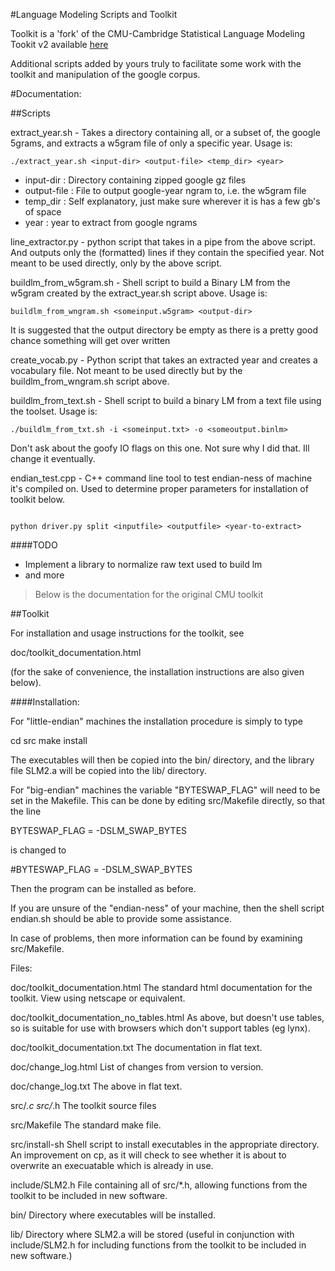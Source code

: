 #Language Modeling Scripts and Toolkit

Toolkit is a 'fork' of the CMU-Cambridge Statistical Language Modeling Tookit v2 available [here](http://www.speech.cs.cmu.edu/SLM_info.html)

Additional scripts added by yours truly to facilitate some work with the toolkit and manipulation of the google corpus.

#Documentation:

##Scripts

extract_year.sh - Takes a directory containing all, or a subset of, the google 5grams, and extracts a w5gram file of only a specific year. Usage is:

```
./extract_year.sh <input-dir> <output-file> <temp_dir> <year>

```
    
* input-dir          : Directory containing zipped google gz files
* output-file        : File to output google-year ngram to, i.e. the w5gram file
* temp_dir           : Self explanatory, just make sure wherever it is has a few gb's of space
* year               : year to extract from google ngrams


line_extractor.py - python script that takes in a pipe from the above script. And outputs only the (formatted) lines if they contain the specified year. Not meant to be used directly, only by the above script.

buildlm_from_w5gram.sh - Shell script to build a Binary LM from the w5gram created by the extract_year.sh script above. Usage is:

```
buildlm_from_wngram.sh <someinput.w5gram> <output-dir>

```

It is suggested that the output directory be empty as there is a pretty good chance something will get over written

create_vocab.py - Python script that takes an extracted year and creates a vocabulary file. Not meant to be used directly but by the buildlm_from_wngram.sh script above.

buildlm_from_text.sh - Shell script to build a binary LM from a text file using the toolset. Usage is:

```
./buildlm_from_txt.sh -i <someinput.txt> -o <someoutput.binlm> 

```

Don't ask about the goofy IO flags on this one. Not sure why I did that. Ill change it eventually.

endian_test.cpp - C++ command line tool to test endian-ness of machine it's compiled on. Used to determine proper parameters for installation of toolkit below.


```

python driver.py split <inputfile> <outputfile> <year-to-extract>

```

####TODO

* Implement a library to normalize raw text used to build lm
* and more

> Below is the documentation for the original CMU toolkit

##Toolkit

For installation and usage instructions for the toolkit, see 

doc/toolkit_documentation.html

(for the sake of convenience, the installation instructions are also
given below).

####Installation:

For "little-endian" machines the installation procedure is simply to type

  cd src
  make install

The executables will then be copied into the bin/ directory, and the
library file SLM2.a will be copied into the lib/ directory.

For "big-endian" machines the variable "BYTESWAP_FLAG" will 
need to be set in the Makefile. This can be done by editing 
src/Makefile directly, so that the line

BYTESWAP_FLAG  = -DSLM_SWAP_BYTES

is changed to 

\#BYTESWAP_FLAG  = -DSLM_SWAP_BYTES

Then the program can be installed as before.

If you are unsure of the "endian-ness" of your machine, then the shell
script endian.sh should be able to provide some assistance.

In case of problems, then more information can be found by examining
src/Makefile.

Files:

doc/toolkit_documentation.html   The standard html documentation for the 
   toolkit. View using netscape or equivalent.

doc/toolkit_documentation_no_tables.html   As above, but doesn't use 
   tables, so is suitable for use with browsers which don't support
   tables (eg lynx).

doc/toolkit_documentation.txt   The documentation in flat text.

doc/change_log.html   List of changes from version to version.

doc/change_log.txt   The above in flat text. 

src/*.c src/*.h  The toolkit source files

src/Makefile  The standard make file.

src/install-sh  Shell script to install executables in the appropriate
   directory. An improvement on cp, as it will check to see whether it is 
   about to overwrite an execuatable which is already in use.

include/SLM2.h   File containing all of src/*.h, allowing 
   functions from the toolkit to be included in new software.

bin/   Directory where executables will be installed.

lib/   Directory where SLM2.a will be stored (useful in conjunction with 
   include/SLM2.h for including functions from the toolkit to be included 
   in new software.)





